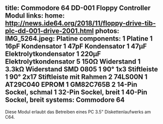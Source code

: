 title: Commodore 64 DD-001 Floppy Controller Modul
links:
    home: http://news.ide64.org/2018/11/floppy-drive-tib-plc-dd-001-drive-2001.html
photos:
    IMG_5264.jpeg: Platine
components:
    1 Platine
    1 16pF Kondensator
    1 47pF Kondensator
    1 47µF Elektrolytkondensator
    1 220µF Elektrolytkondensator
    5 150Ω Widerstand
    1 3.3kΩ Widerstand SMD 0805
    1 90° 1x3 Stiftleiste
    1 90° 2x17 Stiftleiste mit Rahmen
    2 74LS00N
    1 AT29C040 EPROM
    1 GM82C765B
    2 14-Pin Sockel, schmal
    1 32-Pin Sockel, breit
    1 40-Pin Sockel, breit
systems:
    Commodore 64
---
Diese Modul erlaubt das Betreiben eines PC 3.5" Diskettenlaufwerks am C64.
